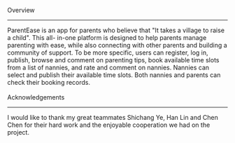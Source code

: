 Overview<hr/>
ParentEase is an app for parents who believe that "It takes a village to raise a child". This all- in-one platform is designed to help parents manage parenting with ease, while also connecting with other parents and building a community of support. To be more specific, users can register, log in, publish, browse and comment on parenting tips, book available time slots from a list of nannies, and rate and comment on nannies. Nannies can select and publish their available time slots. Both nannies and parents can check their booking records.
<br/><br/>
Acknowledgements<hr/>
I would like to thank my great teammates Shichang Ye, Han Lin and Chen Chen for their hard work and the enjoyable cooperation we had on the project.
